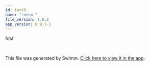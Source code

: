 ```yaml
---
id: iovt8
name: "rotem "
file_version: 1.0.2
app_version: 0.9.1-1
---
```


fdsf

<br/>

This file was generated by Swimm. [Click here to view it in the app](https://swimm-web-app.web.app/repos/Z2l0aHViJTNBJTNBdGVzdGFwMTklM0ElM0Fyb3RlbWJhcjM=/docs/iovt8).